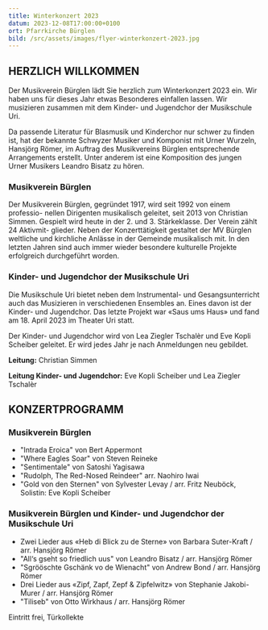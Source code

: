 ```yaml
---
title: Winterkonzert 2023
datum: 2023-12-08T17:00:00+0100
ort: Pfarrkirche Bürglen
bild: /src/assets/images/flyer-winterkonzert-2023.jpg
---
```

## HERZLICH WILLKOMMEN

Der Musikverein Bürglen lädt Sie herzlich zum Winterkonzert 2023 ein. Wir haben uns für dieses Jahr etwas Besonderes einfallen lassen. Wir musizieren zusammen mit dem Kinder- und Jugendchor der Musikschule Uri.

Da passende Literatur für Blasmusik und Kinderchor nur schwer zu finden ist, hat der bekannte Schwyzer Musiker und Komponist mit Urner Wurzeln, Hansjörg Römer, im Auftrag des Musikvereins Bürglen entsprechende Arrangements erstellt. Unter anderem ist eine Komposition des jungen Urner Musikers Leandro Bisatz zu hören.

### Musikverein Bürglen

Der Musikverein Bürglen, gegründet 1917, wird seit 1992 von einem professio- nellen Dirigenten musikalisch geleitet, seit 2013 von Christian Simmen. Gespielt wird heute in der 2. und 3. Stärkeklasse. Der Verein zählt 24 Aktivmit- glieder. Neben der Konzerttätigkeit gestaltet der MV Bürglen weltliche und kirchliche Anlässe in der Gemeinde musikalisch mit. In den letzten Jahren sind auch immer wieder besondere kulturelle Projekte erfolgreich durchgeführt worden.

### Kinder- und Jugendchor der Musikschule Uri

Die Musikschule Uri bietet neben dem Instrumental- und Gesangsunterricht auch das Musizieren in verschiedenen Ensembles an. Eines davon ist der Kinder- und Jugendchor. Das letzte Projekt war «Saus ums Haus» und fand am 18. April 2023 im Theater Uri statt.

Der Kinder- und Jugendchor wird von Lea Ziegler Tschalèr und Eve Kopli Scheiber geleitet. Er wird jedes Jahr je nach Anmeldungen neu gebildet.

**Leitung:** Christian Simmen

**Leitung Kinder- und Jugendchor:** Eve Kopli Scheiber und Lea Ziegler Tschalèr

## KONZERTPROGRAMM

### Musikverein Bürglen

* "Intrada Eroica" von Bert Appermont
* "Where Eagles Soar" von Steven Reineke
* "Sentimentale" von Satoshi Yagisawa
* "Rudolph, The Red-Nosed Reindeer" arr. Naohiro Iwai
* "Gold von den Sternen" von Sylvester Levay / arr. Fritz Neuböck, Solistin: Eve Kopli Scheiber

### Musikverein Bürglen und Kinder- und Jugendchor der Musikschule Uri

* Zwei Lieder aus «Heb di Blick zu de Sterne» von Barbara Suter-Kraft / arr. Hansjörg Römer
* "All‘s gseht so friedlich uus" von Leandro Bisatz / arr. Hansjörg Römer
* "Sgrööschte Gschänk vo de Wienacht" von Andrew Bond / arr. Hansjörg Römer
* Drei Lieder aus «Zipf, Zapf, Zepf & Zipfelwitz» von Stephanie Jakobi-Murer / arr. Hansjörg Römer
* "Tiliseb" von Otto Wirkhaus / arr. Hansjörg Römer

Eintritt frei, Türkollekte
